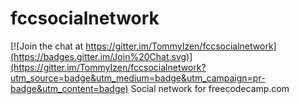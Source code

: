 # fccsocialnetwork

[![Join the chat at https://gitter.im/TommyIzen/fccsocialnetwork](https://badges.gitter.im/Join%20Chat.svg)](https://gitter.im/TommyIzen/fccsocialnetwork?utm_source=badge&utm_medium=badge&utm_campaign=pr-badge&utm_content=badge)
Social network for freecodecamp.com
